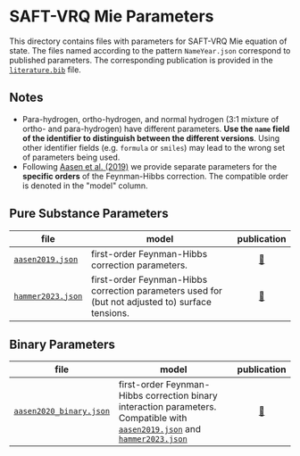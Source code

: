 # SAFT-VRQ Mie Parameters

This directory contains files with parameters for SAFT-VRQ Mie equation of state.
The files named according to the pattern `NameYear.json` correspond to published parameters. The corresponding publication is provided in the [`literature.bib`](literature.bib) file.

## Notes

- Para-hydrogen, ortho-hydrogen, and normal hydrogen (3:1 mixture of ortho- and para-hydrogen) have different parameters. **Use the `name` field of the identifier to distinguish between the different versions**. Using other identifier fields (e.g. `formula` or `smiles`) may lead to the wrong set of parameters being used. 
- Following [Aasen et al. (2019)](https://aip.scitation.org/doi/full/10.1063/1.5111364) we provide separate parameters for the **specific orders** of the Feynman-Hibbs correction. The compatible order is denoted in the "model" column.


## Pure Substance Parameters
|file|model|publication|
|-|-|:-:|
[`aasen2019.json`](aasen2019.json) | first-order Feynman-Hibbs correction parameters. | [&#128279;](https://doi.org/10.1063/1.5111364)
[`hammer2023.json`](hammer2023.json) | first-order Feynman-Hibbs correction parameters used for (but not adjusted to) surface tensions. | [&#128279;](https://doi.org/10.1063/5.0137226)

## Binary Parameters

|file|model|publication|
|-|-|:-:|
[`aasen2020_binary.json`](aasen2020_binary.json) | first-order Feynman-Hibbs correction binary interaction parameters. Compatible with [`aasen2019.json`](aasen2019.json) and [`hammer2023.json`](hammer2023.json) | [&#128279;](https://doi.org/10.1063/1.5136079)
